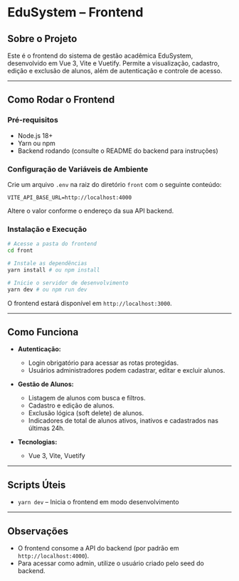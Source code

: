 # EduSystem – Frontend

## Sobre o Projeto

Este é o frontend do sistema de gestão acadêmica EduSystem, desenvolvido em Vue 3, Vite e Vuetify. Permite a visualização, cadastro, edição e exclusão de alunos, além de autenticação e controle de acesso.

---

## Como Rodar o Frontend

### Pré-requisitos
- Node.js 18+
- Yarn ou npm
- Backend rodando (consulte o README do backend para instruções)

### Configuração de Variáveis de Ambiente
Crie um arquivo `.env` na raiz do diretório `front` com o seguinte conteúdo:

```
VITE_API_BASE_URL=http://localhost:4000
```

Altere o valor conforme o endereço da sua API backend.

### Instalação e Execução
```bash
# Acesse a pasta do frontend
cd front

# Instale as dependências
yarn install # ou npm install

# Inicie o servidor de desenvolvimento
yarn dev # ou npm run dev
```
O frontend estará disponível em `http://localhost:3000`.

---

## Como Funciona

- **Autenticação:**
  - Login obrigatório para acessar as rotas protegidas.
  - Usuários administradores podem cadastrar, editar e excluir alunos.

- **Gestão de Alunos:**
  - Listagem de alunos com busca e filtros.
  - Cadastro e edição de alunos.
  - Exclusão lógica (soft delete) de alunos.
  - Indicadores de total de alunos ativos, inativos e cadastrados nas últimas 24h.

- **Tecnologias:**
  - Vue 3, Vite, Vuetify

---

## Scripts Úteis
- `yarn dev` – Inicia o frontend em modo desenvolvimento

---

## Observações
- O frontend consome a API do backend (por padrão em `http://localhost:4000`).
- Para acessar como admin, utilize o usuário criado pelo seed do backend.

